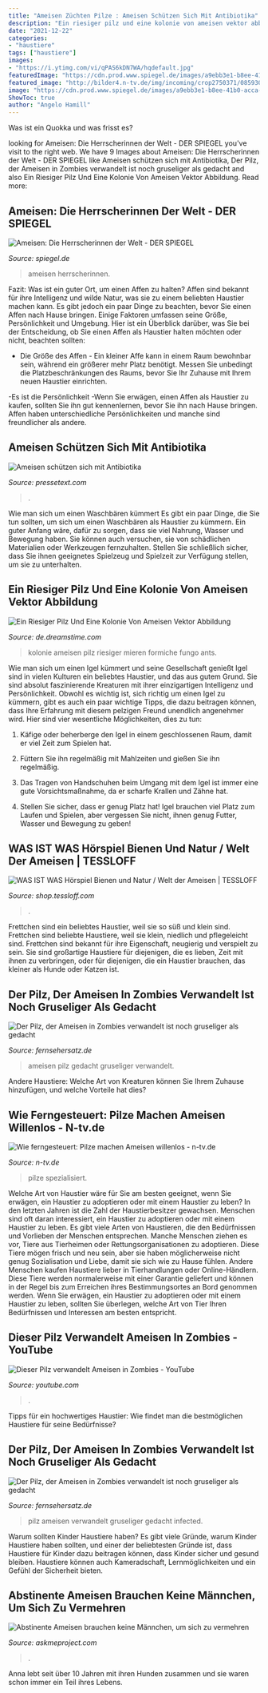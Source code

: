 ```yaml
---
title: "Ameisen Züchten Pilze : Ameisen Schützen Sich Mit Antibiotika"
description: "Ein riesiger pilz und eine kolonie von ameisen vektor abbildung"
date: "2021-12-22"
categories:
- "haustiere"
tags: ["haustiere"]
images:
- "https://i.ytimg.com/vi/qPAS6kDN7WA/hqdefault.jpg"
featuredImage: "https://cdn.prod.www.spiegel.de/images/a9ebb3e1-b8ee-41b0-acca-7fc3ac2607f9_w616_r1.5236160487557135_fpx70.2_fpy54.96.jpg"
featured_image: "http://bilder4.n-tv.de/img/incoming/crop2750371/0859303367-cImg_4_3-w680/ameise.jpg"
image: "https://cdn.prod.www.spiegel.de/images/a9ebb3e1-b8ee-41b0-acca-7fc3ac2607f9_w616_r1.5236160487557135_fpx70.2_fpy54.96.jpg"
ShowToc: true
author: "Angelo Hamill"
---
```



Was ist ein Quokka und was frisst es?

	

		
looking for Ameisen: Die Herrscherinnen der Welt - DER SPIEGEL you've visit to the right web. We have 9 Images about Ameisen: Die Herrscherinnen der Welt - DER SPIEGEL like Ameisen schützen sich mit Antibiotika, Der Pilz, der Ameisen in Zombies verwandelt ist noch gruseliger als gedacht and also Ein Riesiger Pilz Und Eine Kolonie Von Ameisen Vektor Abbildung. Read more:
		
    
## Ameisen: Die Herrscherinnen Der Welt - DER SPIEGEL

<img loading=lazy src="https://cdn.prod.www.spiegel.de/images/a9ebb3e1-b8ee-41b0-acca-7fc3ac2607f9_w616_r1.5236160487557135_fpx70.2_fpy54.96.jpg" onerror="this.onerror=null;this.src='https://tse3.mm.bing.net/th?id=OIP.7zS76j2QNCWwkVFye1zdeAHaE2&amp;pid=15.1';" alt="Ameisen: Die Herrscherinnen der Welt - DER SPIEGEL">

_Source: spiegel.de_

>ameisen herrscherinnen. 

	

Fazit: Was ist ein guter Ort, um einen Affen zu halten?
Affen sind bekannt für ihre Intelligenz und wilde Natur, was sie zu einem beliebten Haustier machen kann. Es gibt jedoch ein paar Dinge zu beachten, bevor Sie einen Affen nach Hause bringen. Einige Faktoren umfassen seine Größe, Persönlichkeit und Umgebung. Hier ist ein Überblick darüber, was Sie bei der Entscheidung, ob Sie einen Affen als Haustier halten möchten oder nicht, beachten sollten:
- Die Größe des Affen - Ein kleiner Affe kann in einem Raum bewohnbar sein, während ein größerer mehr Platz benötigt. Messen Sie unbedingt die Platzbeschränkungen des Raums, bevor Sie Ihr Zuhause mit Ihrem neuen Haustier einrichten.

-Es ist die Persönlichkeit -Wenn Sie erwägen, einen Affen als Haustier zu kaufen, sollten Sie ihn gut kennenlernen, bevor Sie ihn nach Hause bringen. Affen haben unterschiedliche Persönlichkeiten und manche sind freundlicher als andere.

    
## Ameisen Schützen Sich Mit Antibiotika

<img loading=lazy src="http://www.pressetext.com/news/lowres/20090310037" onerror="this.onerror=null;this.src='https://tse2.mm.bing.net/th?id=OIP.gRBJKWeCzvar4inhBnq-wAAAAA&amp;pid=15.1';" alt="Ameisen schützen sich mit Antibiotika">

_Source: pressetext.com_

>. 

	

Wie man sich um einen Waschbären kümmert
Es gibt ein paar Dinge, die Sie tun sollten, um sich um einen Waschbären als Haustier zu kümmern. Ein guter Anfang wäre, dafür zu sorgen, dass sie viel Nahrung, Wasser und Bewegung haben. Sie können auch versuchen, sie von schädlichen Materialien oder Werkzeugen fernzuhalten. Stellen Sie schließlich sicher, dass Sie ihnen geeignetes Spielzeug und Spielzeit zur Verfügung stellen, um sie zu unterhalten.

    
## Ein Riesiger Pilz Und Eine Kolonie Von Ameisen Vektor Abbildung

<img loading=lazy src="https://thumbs.dreamstime.com/z/ein-riesiger-pilz-und-eine-kolonie-von-ameisen-32201798.jpg" onerror="this.onerror=null;this.src='https://tse4.mm.bing.net/th?id=OIP.LTXJ5lne1y1ABhUm9FABSQHaG8&amp;pid=15.1';" alt="Ein Riesiger Pilz Und Eine Kolonie Von Ameisen Vektor Abbildung">

_Source: de.dreamstime.com_

>kolonie ameisen pilz riesiger mieren formiche fungo ants. 

	

Wie man sich um einen Igel kümmert und seine Gesellschaft genießt
Igel sind in vielen Kulturen ein beliebtes Haustier, und das aus gutem Grund. Sie sind absolut faszinierende Kreaturen mit ihrer einzigartigen Intelligenz und Persönlichkeit. Obwohl es wichtig ist, sich richtig um einen Igel zu kümmern, gibt es auch ein paar wichtige Tipps, die dazu beitragen können, dass Ihre Erfahrung mit diesem pelzigen Freund unendlich angenehmer wird. Hier sind vier wesentliche Möglichkeiten, dies zu tun:
1) Käfige oder beherberge den Igel in einem geschlossenen Raum, damit er viel Zeit zum Spielen hat.

2) Füttern Sie ihn regelmäßig mit Mahlzeiten und gießen Sie ihn regelmäßig.

3) Das Tragen von Handschuhen beim Umgang mit dem Igel ist immer eine gute Vorsichtsmaßnahme, da er scharfe Krallen und Zähne hat.

4) Stellen Sie sicher, dass er genug Platz hat! Igel brauchen viel Platz zum Laufen und Spielen, aber vergessen Sie nicht, ihnen genug Futter, Wasser und Bewegung zu geben!

    
## WAS IST WAS Hörspiel Bienen Und Natur / Welt Der Ameisen | TESSLOFF

<img loading=lazy src="https://shop.tessloff.com/out/pictures/generated/product/1/700_700_80/I_978-3-7886-4337-9_zoom.jpg" onerror="this.onerror=null;this.src='https://tse3.mm.bing.net/th?id=OIP.gqt6l42UI3eYXyUuOKOCKwHaGn&amp;pid=15.1';" alt="WAS IST WAS Hörspiel Bienen und Natur / Welt der Ameisen | TESSLOFF">

_Source: shop.tessloff.com_

>. 

	

Frettchen sind ein beliebtes Haustier, weil sie so süß und klein sind.
Frettchen sind beliebte Haustiere, weil sie klein, niedlich und pflegeleicht sind. Frettchen sind bekannt für ihre Eigenschaft, neugierig und verspielt zu sein. Sie sind großartige Haustiere für diejenigen, die es lieben, Zeit mit ihnen zu verbringen, oder für diejenigen, die ein Haustier brauchen, das kleiner als Hunde oder Katzen ist.

    
## Der Pilz, Der Ameisen In Zombies Verwandelt Ist Noch Gruseliger Als Gedacht

<img loading=lazy src="https://www.fernsehersatz.de/wp-content/uploads/2017/11/Der-Pilz-der-Ameisen-in-Zombies-verwandelt-ist-noch-gruseliger-als-gedacht.jpg" onerror="this.onerror=null;this.src='https://tse2.mm.bing.net/th?id=OIP.fz7CJFLue1Ywhj-V_A1RvAHaE7&amp;pid=15.1';" alt="Der Pilz, der Ameisen in Zombies verwandelt ist noch gruseliger als gedacht">

_Source: fernsehersatz.de_

>ameisen pilz gedacht gruseliger verwandelt. 

	

Andere Haustiere: Welche Art von Kreaturen können Sie Ihrem Zuhause hinzufügen, und welche Vorteile hat dies?

    
## Wie Ferngesteuert: Pilze Machen Ameisen Willenlos - N-tv.de

<img loading=lazy src="http://bilder4.n-tv.de/img/incoming/crop2750371/0859303367-cImg_4_3-w680/ameise.jpg" onerror="this.onerror=null;this.src='https://tse2.mm.bing.net/th?id=OIP.rtelUGLF5g0hjJCFsQLXTAHaFj&amp;pid=15.1';" alt="Wie ferngesteuert: Pilze machen Ameisen willenlos - n-tv.de">

_Source: n-tv.de_

>pilze spezialisiert. 

	

Welche Art von Haustier wäre für Sie am besten geeignet, wenn Sie erwägen, ein Haustier zu adoptieren oder mit einem Haustier zu leben?
In den letzten Jahren ist die Zahl der Haustierbesitzer gewachsen. Menschen sind oft daran interessiert, ein Haustier zu adoptieren oder mit einem Haustier zu leben. Es gibt viele Arten von Haustieren, die den Bedürfnissen und Vorlieben der Menschen entsprechen. Manche Menschen ziehen es vor, Tiere aus Tierheimen oder Rettungsorganisationen zu adoptieren. Diese Tiere mögen frisch und neu sein, aber sie haben möglicherweise nicht genug Sozialisation und Liebe, damit sie sich wie zu Hause fühlen. Andere Menschen kaufen Haustiere lieber in Tierhandlungen oder Online-Händlern. Diese Tiere werden normalerweise mit einer Garantie geliefert und können in der Regel bis zum Erreichen ihres Bestimmungsortes an Bord genommen werden. Wenn Sie erwägen, ein Haustier zu adoptieren oder mit einem Haustier zu leben, sollten Sie überlegen, welche Art von Tier Ihren Bedürfnissen und Interessen am besten entspricht.

    
## Dieser Pilz Verwandelt Ameisen In Zombies - YouTube

<img loading=lazy src="https://i.ytimg.com/vi/qPAS6kDN7WA/hqdefault.jpg" onerror="this.onerror=null;this.src='https://tse1.mm.bing.net/th?id=OIP.2uq9RNlJMMJodE_SPPcAFgHaFj&amp;pid=15.1';" alt="Dieser Pilz verwandelt Ameisen in Zombies - YouTube">

_Source: youtube.com_

>. 

	

Tipps für ein hochwertiges Haustier: Wie findet man die bestmöglichen Haustiere für seine Bedürfnisse?

    
## Der Pilz, Der Ameisen In Zombies Verwandelt Ist Noch Gruseliger Als Gedacht

<img loading=lazy src="http://www.fernsehersatz.de/wp-content/uploads/2017/11/Infected_Thai_zombie_ant_C_leonardi.jpg" onerror="this.onerror=null;this.src='https://tse3.mm.bing.net/th?id=OIP.Mi2uid5fLC2R6DS1bd797gHaE8&amp;pid=15.1';" alt="Der Pilz, der Ameisen in Zombies verwandelt ist noch gruseliger als gedacht">

_Source: fernsehersatz.de_

>pilz ameisen verwandelt gruseliger gedacht infected. 

	

Warum sollten Kinder Haustiere haben?
Es gibt viele Gründe, warum Kinder Haustiere haben sollten, und einer der beliebtesten Gründe ist, dass Haustiere für Kinder dazu beitragen können, dass Kinder sicher und gesund bleiben. Haustiere können auch Kameradschaft, Lernmöglichkeiten und ein Gefühl der Sicherheit bieten.

    
## Abstinente Ameisen Brauchen Keine Männchen, Um Sich Zu Vermehren

<img loading=lazy src="https://askmeproject.com/images/abstinent-ants-jpg-653x0-q80-crop-smart.jpg" onerror="this.onerror=null;this.src='https://tse3.mm.bing.net/th?id=OIP.EgYvYe7BFFQhRFHBBBP2SwAAAA&amp;pid=15.1';" alt="Abstinente Ameisen brauchen keine Männchen, um sich zu vermehren">

_Source: askmeproject.com_

>. 

	

Anna lebt seit über 10 Jahren mit ihren Hunden zusammen und sie waren schon immer ein Teil ihres Lebens.

